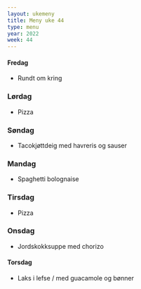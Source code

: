 ```yaml
---
layout: ukemeny
title: Meny uke 44
type: menu
year: 2022
week: 44
---
```


#### Fredag

- Rundt om kring

### Lørdag

- Pizza

### Søndag

- Tacokjøttdeig med havreris og sauser

### Mandag

- Spaghetti bolognaise

### Tirsdag

- Pizza

### Onsdag

- Jordskokksuppe med chorizo

#### Torsdag

- Laks i lefse / med guacamole og bønner
